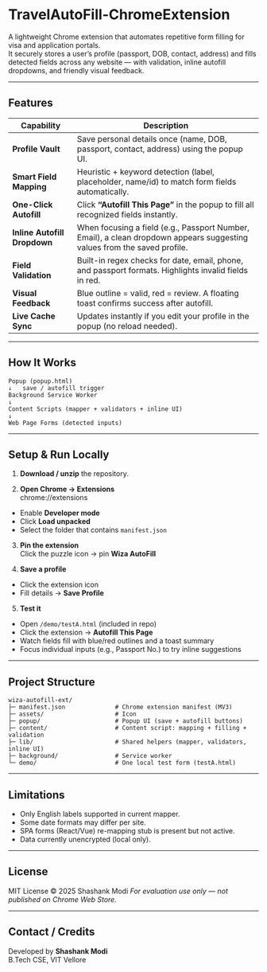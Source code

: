 # TravelAutoFill-ChromeExtension

A lightweight Chrome extension that automates repetitive form filling for visa and application portals.  
It securely stores a user’s profile (passport, DOB, contact, address) and fills detected fields across any website — with validation, inline autofill dropdowns, and friendly visual feedback.

---

## Features

| Capability | Description |
|-------------|--------------|
|  **Profile Vault** | Save personal details once (name, DOB, passport, contact, address) using the popup UI. |
|  **Smart Field Mapping** | Heuristic + keyword detection (label, placeholder, name/id) to match form fields automatically. |
|  **One-Click Autofill** | Click **“Autofill This Page”** in the popup to fill all recognized fields instantly. |
|  **Inline Autofill Dropdown** | When focusing a field (e.g., Passport Number, Email), a clean dropdown appears suggesting values from the saved profile. |
|  **Field Validation** | Built-in regex checks for date, email, phone, and passport formats. Highlights invalid fields in red. |
|  **Visual Feedback** | Blue outline = valid, red = review. A floating toast confirms success after autofill. |
|  **Live Cache Sync** | Updates instantly if you edit your profile in the popup (no reload needed). |

---

## How It Works

```
Popup (popup.html)
↓   save / autofill trigger
Background Service Worker
↓
Content Scripts (mapper + validators + inline UI)
↓
Web Page Forms (detected inputs)
```

---

## Setup & Run Locally

1. **Download / unzip** the repository.  

2. **Open Chrome → Extensions**  
chrome://extensions

- Enable **Developer mode**
- Click **Load unpacked**
- Select the folder that contains `manifest.json`

3. **Pin the extension**  
Click the puzzle icon → pin **Wiza AutoFill**

4. **Save a profile**
- Click the extension icon  
- Fill details → **Save Profile**

5. **Test it**
- Open `/demo/testA.html` (included in repo)  
- Click the extension → **Autofill This Page**  
- Watch fields fill with blue/red outlines and a toast summary  
- Focus individual inputs (e.g., Passport No.) to try inline suggestions

---

## Project Structure
```
wiza-autofill-ext/
├─ manifest.json              # Chrome extension manifest (MV3)
├─ assets/                    # Icon
├─ popup/                     # Popup UI (save + autofill buttons)
├─ content/                   # Content script: mapping + filling + validation
├─ lib/                       # Shared helpers (mapper, validators, inline UI)
├─ background/                # Service worker
└─ demo/                      # One local test form (testA.html)
```

---

## Limitations

- Only English labels supported in current mapper.
- Some date formats may differ per site.
- SPA forms (React/Vue) re-mapping stub is present but not active.
- Data currently unencrypted (local only).

---

## License

MIT License © 2025 Shashank Modi
*For evaluation use only — not published on Chrome Web Store.*

---

## Contact / Credits

Developed by **Shashank Modi**  
B.Tech CSE, VIT Vellore  
